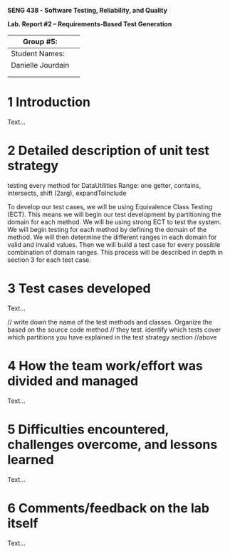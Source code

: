 **SENG 438 - Software Testing, Reliability, and Quality**

**Lab. Report \#2 – Requirements-Based Test Generation**

| Group \#5:      |     |
| -------------- | --- |
| Student Names: |     |
| Danielle Jourdain               |     |
|                |     |
|                |     |

# 1 Introduction

Text…

# 2 Detailed description of unit test strategy

testing every method for DataUtilities
Range: one getter, contains, intersects, shift (2arg), expandToInclude

To develop our test cases, we will be using Equivalence Class Testing (ECT). This means we will begin our test development by partitioning the domain for each method. We will be using strong ECT to test the system. We will begin testing for each method by defining the domain of the method. We will then determine the different ranges in each domain for valid and invalid values. Then we will build a test case for every possible combination of domain ranges. This process will be described in depth in section 3 for each test case.

# 3 Test cases developed

Text…

// write down the name of the test methods and classes. Organize the based on
the source code method // they test. identify which tests cover which partitions
you have explained in the test strategy section //above

# 4 How the team work/effort was divided and managed

Text…

# 5 Difficulties encountered, challenges overcome, and lessons learned

Text…

# 6 Comments/feedback on the lab itself

Text…
